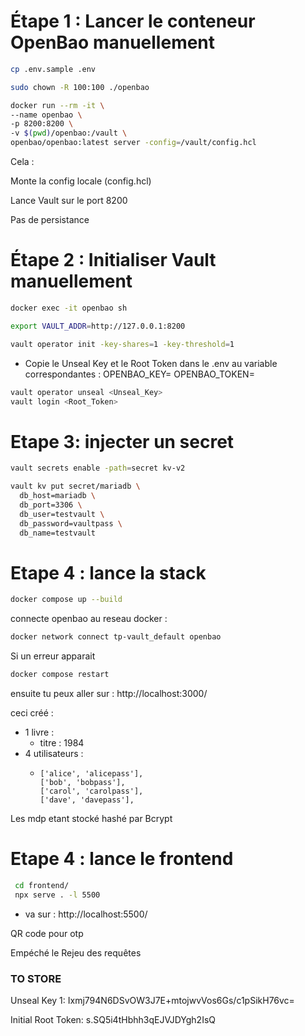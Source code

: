 # Étape 1 : Lancer le conteneur OpenBao manuellement
```bash
cp .env.sample .env
```
```bash
sudo chown -R 100:100 ./openbao
```

```bash
docker run --rm -it \
--name openbao \
-p 8200:8200 \
-v $(pwd)/openbao:/vault \
openbao/openbao:latest server -config=/vault/config.hcl
```

Cela :

Monte la config locale (config.hcl)

Lance Vault sur le port 8200

Pas de persistance


# Étape 2 : Initialiser Vault manuellement

```bash
docker exec -it openbao sh
```

```bash
export VAULT_ADDR=http://127.0.0.1:8200

vault operator init -key-shares=1 -key-threshold=1
```
- Copie le Unseal Key et le Root Token dans le .env au variable correspondantes :
  OPENBAO_KEY=
  OPENBAO_TOKEN=

```bash
vault operator unseal <Unseal_Key>
vault login <Root_Token>
```

# Etape 3: injecter un secret 

```bash
vault secrets enable -path=secret kv-v2

vault kv put secret/mariadb \
  db_host=mariadb \
  db_port=3306 \
  db_user=testvault \
  db_password=vaultpass \
  db_name=testvault
```

# Etape 4 : lance la stack


```bash
docker compose up --build
```

connecte openbao au reseau docker :

```bash
docker network connect tp-vault_default openbao
```
Si un erreur apparait
```bash 
docker compose restart
```

ensuite tu peux aller sur : http://localhost:3000/ 

ceci créé :
- 1 livre :
  - titre : 1984
- 4 utilisateurs : 
  -     ['alice', 'alicepass'],
        ['bob', 'bobpass'],
        ['carol', 'carolpass'],
        ['dave', 'davepass'],

Les mdp etant stocké hashé par Bcrypt

# Etape 4 : lance le frontend

```bash
 cd frontend/
 npx serve . -l 5500
```

- va sur : http://localhost:5500/


QR code pour otp

Empéché le Rejeu des requêtes

### TO STORE
Unseal Key 1: Ixmj794N6DSvOW3J7E+mtojwvVos6Gs/c1pSikH76vc=

Initial Root Token: s.SQ5i4tHbhh3qEJVJDYgh2IsQ
